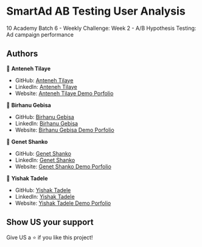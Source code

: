 # SmartAd AB Testing User Analysis

10 Academy Batch 6 - Weekly Challenge: Week 2 - A/B Hypothesis Testing: Ad campaign performance

## Authors

👤 **Anteneh Tilaye**

- GitHub: [Anteneh Tilaye](https://github.com/AntenehTilaye)
- LinkedIn: [Anteneh Tilaye](https://www.linkedin.com/in/anteneh-tilaye-bb6770149/)
- Website: [Anteneh Tilaye Demo Porfolio](https://antenehtilaye.github.io/)

👤 **Birhanu Gebisa**

- GitHub: [Birhanu Gebisa](https://github.com/AntenehTilaye)
- LinkedIn: [Birhanu Gebisa](https://www.linkedin.com/in/anteneh-tilaye-bb6770149/)
- Website: [Birhanu Gebisa Demo Porfolio](https://antenehtilaye.github.io/)

👤 **Genet Shanko**

- GitHub: [Genet Shanko](https://github.com/AntenehTilaye)
- LinkedIn: [Genet Shanko](https://www.linkedin.com/in/anteneh-tilaye-bb6770149/)
- Website: [Genet Shanko Demo Porfolio](https://antenehtilaye.github.io/)

👤 **Yishak Tadele**

- GitHub: [Yishak Tadele](https://github.com/AntenehTilaye)
- LinkedIn: [Yishak Tadele](https://www.linkedin.com/in/anteneh-tilaye-bb6770149/)
- Website: [Yishak Tadele Demo Porfolio](https://antenehtilaye.github.io/)

## Show US your support

Give US a ⭐ if you like this project!
